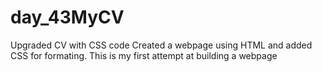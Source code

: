 # day_43MyCV
Upgraded CV with CSS code
Created a webpage using HTML and added CSS for formating. This is my first attempt at building a webpage

